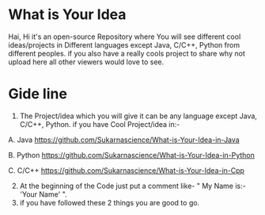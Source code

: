 # What is Your Idea
Hai, Hi it's an open-source Repository where You will see different cool ideas/projects in Different languages except Java, C/C++, Python from different peoples. if you also have a really cools project to share why not upload here all other viewers would love to see.
# Gide line
1. The Project/idea which you will give it can be any language except Java, C/C++, Python.
if you have Cool Project/idea in:-

A. Java   https://github.com/Sukarnascience/What-is-Your-Idea-in-Java 

B. Python https://github.com/Sukarnascience/What-is-Your-Idea-in-Python 

C. C/C++  https://github.com/Sukarnascience/What-is-Your-Idea-in-Cpp 

2. At the beginning of the Code just put a comment like- " My Name is:- 'Your Name' ".
3. if you have followed these 2 things you are good to go.
